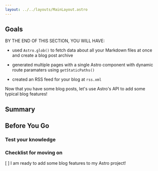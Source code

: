 ```yaml
---
layout: ../../layouts/MainLayout.astro
---
```


## Goals

BY THE END OF THIS SECTION, YOU WILL HAVE:

- used `Astro.glob()` to fetch data about all your Markdown files at once and create a blog post archive

- generated multiple pages with a single Astro component with dynamic route paramaters using    `getStaticPaths()`

- created an RSS feed for your blog at `rss.xml`

Now that you have some blog posts, let's use Astro's API to add some typical blog features!

## Summary



## Before You Go

### Test your knowledge




### Checklist for moving on
[ ] I am ready to add some blog features to my Astro project!